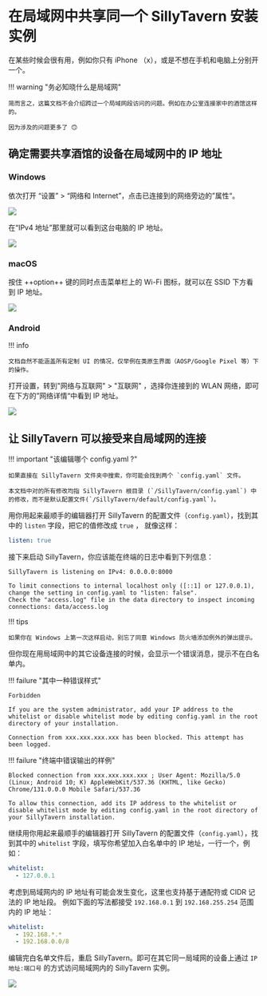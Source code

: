 # 在局域网中共享同一个 SillyTavern 安装实例

在某些时候会很有用，例如你只有 iPhone （x），或是不想在手机和电脑上分别开一个。

!!! warning "务必知晓什么是局域网"

    简而言之，这篇文档不会介绍跨过一个局域网段访问的问题。例如在办公室连接家中的酒馆这样的。

    因为涉及的问题更多了 🙃

## 确定需要共享酒馆的设备在局域网中的 IP 地址

### Windows

依次打开 “设置” \> “网络和 Internet”，点击已连接到的网络旁边的”属性“。

![](../../_assets/sillytavern/lan_access/get_ip_windows_p1.png)

在“IPv4 地址”那里就可以看到这台电脑的 IP 地址。

![](../../_assets/sillytavern/lan_access/get_ip_windows_p2.png)


### macOS

按住 ++option++ 键的同时点击菜单栏上的 Wi-Fi 图标，就可以在 SSID 下方看到 IP 地址。

![](../../_assets/sillytavern/lan_access/get_ip_macos.png)

### Android

!!! info 

    文档自然不能涵盖所有定制 UI 的情况，仅举例在类原生界面（AOSP/Google Pixel 等）下的操作。

打开设置，转到"网络与互联网" \> "互联网" ，选择你连接到的 WLAN 网络，即可在下方的”网络详情“中看到 IP 地址。

![](../../_assets/sillytavern/lan_access/get_ip_android.png)

## 让 SillyTavern 可以接受来自局域网的连接

!!! important "该编辑哪个 config.yaml ?" 

    如果直接在 SillyTavern 文件夹中搜索，你可能会找到两个 `config.yaml` 文件。

    本文档中对的所有修改均指 SillyTavern 根目录 (`/SillyTavern/config.yaml`) 中的修改，而不是默认配置文件(`/SillyTavern/default/config.yaml`)。

用你用起来最顺手的编辑器打开 SillyTavern 的配置文件（`config.yaml`），找到其中的 `listen` 字段，把它的值修改成 `true` ，
就像这样：

```yaml
listen: true
```

接下来启动 SillyTavern，你应该能在终端的日志中看到下列信息：

```text
SillyTavern is listening on IPv4: 0.0.0.0:8000

To limit connections to internal localhost only ([::1] or 127.0.0.1), change the setting in config.yaml to "listen: false".
Check the "access.log" file in the data directory to inspect incoming connections: data/access.log
```

!!! tips 

    如果你在 Windows 上第一次这样启动，别忘了同意 Windows 防火墙添加例外的弹出提示。

但你现在用局域网中的其它设备连接的时候，会显示一个错误消息，提示不在白名单内。

!!! failure "其中一种错误样式"

    Forbidden

    If you are the system administrator, add your IP address to the whitelist or disable whitelist mode by editing config.yaml in the root directory of your installation.

    Connection from xxx.xxx.xxx.xxx has been blocked. This attempt has been logged.

!!! failure "终端中错误输出的样例"

    Blocked connection from xxx.xxx.xxx.xxx ; User Agent: Mozilla/5.0 (Linux; Android 10; K) AppleWebKit/537.36 (KHTML, like Gecko) Chrome/131.0.0.0 Mobile Safari/537.36

	To allow this connection, add its IP address to the whitelist or disable whitelist mode by editing config.yaml in the root directory of your SillyTavern installation.

继续用你用起来最顺手的编辑器打开 SillyTavern 的配置文件（`config.yaml`），找到其中的 `whitelist` 字段，填写你希望加入白名单中的 IP 地址，一行一个，例如：

```yaml
whitelist:
  - 127.0.0.1
```

考虑到局域网内的 IP 地址有可能会发生变化，这里也支持基于通配符或 CIDR 记法的 IP 地址段。
例如下面的写法都接受 `192.168.0.1` 到 `192.168.255.254` 范围内的 IP 地址：

```yaml
whitelist:
  - 192.168.*.*
  - 192.168.0.0/8
```

编辑完白名单文件后，重启 SillyTavern。即可在其它同一局域网的设备上通过 `IP地址:端口号` 的方式访问局域网内的 SillyTavern 实例。

![](../../_assets/sillytavern/lan_access/IMG_083F4292D4E2-1.jpeg)

